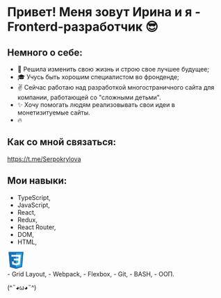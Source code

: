 # Привет! Меня зовут Ирина и я - Fronterd-разработчик 😎

## Немного о себе:

- 🌌 Решила изменить свою жизнь и строю свое лучшее будущее;
- 🎓 Учусь быть хорошим специалистом во фронденде;
- ✌ Сейчас работаю над разработкой многостраничного сайта для компании, работающей со "сложными детьми".
- ✨ Хочу помогать людям реализовывать свои идеи в монетизитуемые сайты.
- 🔥

## Как со мной связаться:

https://t.me/Serpokrylova

## Мои навыки:

- TypeScript,
- JavaScript,
- React,
- Redux,
- React Router,
- DOM,
- HTML,
<div> 
<img src="https://github.com/devicons/devicon/blob/master/icons/css3/css3-original.svg" title="css" alt="css" width="40" height="40"/>&nbsp
</div> 
- Grid Layout,
- Webpack,
- Flexbox,
- Git,
- BASH,
- ООП.


(^˵◕ω◕˵^)
